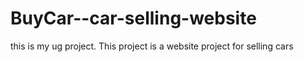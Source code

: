 # BuyCar--car-selling-website
this is my ug project. This project is a website project for selling cars
